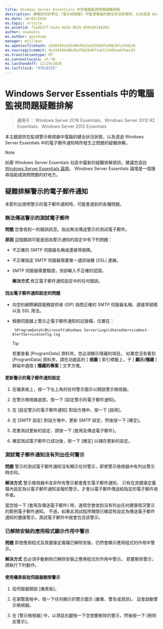 ```yaml
---
title: Windows Server Essentials 中的電腦監視問題疑難排解
description: 瞭解如何針對在 [警示檢視器] 中監視電腦的健全狀況狀態時，以及透過 Windows Server Essentials 中的電子郵件通知，進行問題的疑難排解。
ms.date: 10/03/2016
ms.topic: article
ms.assetid: f1e6b377-4a24-4d28-9b25-05910914826b
author: nnamuhcs
ms.author: geschuma
manager: mtillman
ms.openlocfilehash: d3483482d3540bf632e2d2bb8fbd8828fa764b28
ms.sourcegitcommit: 9e19436bd8b20af60284071ab512405aebfbec83
ms.translationtype: MT
ms.contentlocale: zh-TW
ms.lasthandoff: 12/29/2020
ms.locfileid: "97810155"
---
```

# <a name="troubleshoot-computer-monitoring-in-windows-server-essentials"></a>Windows Server Essentials 中的電腦監視問題疑難排解

> 適用于： Windows Server 2016 Essentials、Windows Server 2012 R2 Essentials、Windows Server 2012 Essentials

本主題提供在監視警示檢視器中電腦的健全狀況狀態，以及透過 Windows Server Essentials 中的電子郵件通知時所發生之問題的疑難排解。

> [!NOTE]
> 如需 Windows Server Essentials 社區中最新的疑難排解資訊，建議您造訪 [Windows Server Essentials 論壇](/answers/topics/windows-server-essentials.html)。 Windows Server Essentials 論壇是一個搜尋協助或詢問問題的好地方。

## <a name="troubleshooting-email-notifications-for-alerts"></a>疑難排解警示的電子郵件通知

 本節列出使用警示的電子郵件通知時，可能會遇到的各種問題。

### <a name="cannot-send-the-test-email-for-the-alert"></a>無法傳送警示的測試電子郵件

 **問題** 您會收到一則錯誤訊息，指出無法傳送警示的測試電子郵件。

 **原因** 這個錯誤可能是因為警示通知的設定中有下列問題：

- 不正確的 SMTP 伺服器名稱或連接埠號碼。

- 不正確指定 SMTP 伺服器需要單一通訊端層 (SSL) 連線。

- SMTP 伺服器需要驗證，但卻輸入不正確的認證。

  **解決方式** 修正電子郵件通知設定中的任何錯誤。

#### <a name="to-identify-issues-in-your-email-notification-settings"></a>找出電子郵件通知設定的問題

- 向您的網際網路服務提供者 (ISP) 詢問正確的 SMTP 伺服器名稱、連接埠號碼以及 SSL 用法。

- 檢閱伺服器上警示之電子郵件通知的記錄檔，位置在：

    ` %ProgramData%\Microsoft\Windows Server\Logs\SharedServiceHost-AlertServiceConfig.log`

    > [!TIP]
    > 若要查看 [ProgramData] 資料夾，您必須顯示隱藏的項目。 如果您沒有看到 [ProgramData] 資料夾，請在功能區的 [ **視圖** ] 索引標籤上，于 [ **顯示/隱藏** ] 群組中選取 [ **隱藏的專案** ] 文字方塊。

#### <a name="to-update-your-email-notification-setup-for-alerts"></a>更新警示的電子郵件通知設定

1. 在儀表板上，按一下右上角的任何警示圖示以開啟警示檢視器。

2. 在警示檢視器底部，按一下 [設定警示的電子郵件通知]。

3. 在 [設定警示的電子郵件通知] 對話方塊中，按一下 [啟用]。

4. 在 [SMTP 設定] 對話方塊中，更新 SMTP 設定，然後按一下 [確定]。

5. 若要測試更新的設定，請按一下 [套用及傳送電子郵件]。

6. 確認測試電子郵件已成功後，按一下 [確定] 以儲存更新的設定。

### <a name="test-email-notification-does-not-list-any-alerts"></a>測試電子郵件通知沒有列出任何警示

**問題** 警示的測試電子郵件通知沒有顯示任何警示，即使警示檢視器中有列出警示時亦同。

**解決方式** 警示檢視器中並非所有警示都會產生電子郵件通知。 只有在其健康定義檔內設定為以電子郵件通知呈報的警示，才會以電子郵件傳送給指定的電子郵件收件者。

當您按一下 [套用及傳送電子郵件] 時，通常您會收到沒有列出任何健康情況警示的範例電子郵件通知。 不過，如果此測試程序期間已確認有設定為傳送電子郵件通知的健康警示，測試電子郵件中就會包含該警示。

### <a name="active-alerts-are-displayed-for-an-uninstalled-application"></a>已解除安裝的應用程式顯示作用中警示

**問題** 即使應用程式及其健康定義檔已解除安裝，仍然會顯示應用程式的作用中警示。

**解決方式** 您必須手動刪除已解除安裝之應用程式的作用中警示。 若要刪除警示，請執行下列動作。

#### <a name="to-delete-an-alert-from-the-server-by-using-the-dashboard"></a>使用儀表板從伺服器刪除警示

1. 從伺服器開啟 [儀表板]。

2. 在瀏覽窗格中，按一下任何顯示的警示圖示 (嚴重、警告或資訊)。 這會啟動警示檢視器。

3. 在 [警示檢視器] 中，以滑鼠右鍵按一下您想要刪除的警示，然後按一下 [刪除此警示]。